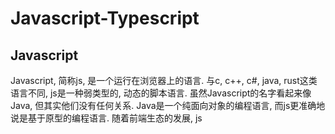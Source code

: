 # Javascript-Typescript

## Javascript
  Javascript, 简称js, 是一个运行在浏览器上的语言. 与c, c++, c#, java, rust这类语言不同, js是一种弱类型的, 动态的脚本语言. 虽然Javascript的名字看起来像Java, 但其实他们没有任何关系. Java是一个纯面向对象的编程语言, 而js更准确地说是基于原型的编程语言. 随着前端生态的发展, js
